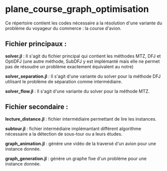 # plane_course_graph_optimisation

Ce répertoire contient les codes nécessaire a la résolution d'une variante du problème du voyageur du commerce : la course d'avion.

## Fichier principaux :

**solver.jl** : Il s'agit du fichier principal qui contient les méthodes MTZ, DFJ et OptiDFJ (une autre méthode, SubDFJ y est implémanté mais elle ne permet pas de résoudre un problème exactement équivalent au notre)

**solver_separation.jl** : Il s'agit d'une variante du solver pour la méthode DFJ utilisant le problème de séparation comme intermédiaire.

**solver_flow.jl** : Il s'agit d'une variante du solver pour la méthode MTZ.

## Fichier secondaire :

**lecture_distance.jl** : fichier intermédiaire permettant de lire les instances.

**subtour.jl** : fichier intermédiaire implémantant différent algorithme nécessaire a la détection de sous-tour ou a leurs études.

**graph_animation.jl** : génère une vidéo de la traversé d'un avion pour une instance donnée.

**graph_generation.jl** : génère un graphe fixe d'un problème pour une instance donnée.
